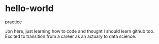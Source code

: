 # hello-world
practice

Jon here, just learning how to code and thought I should learn github too.
Excited to transition from a career as an actuary to data science.

